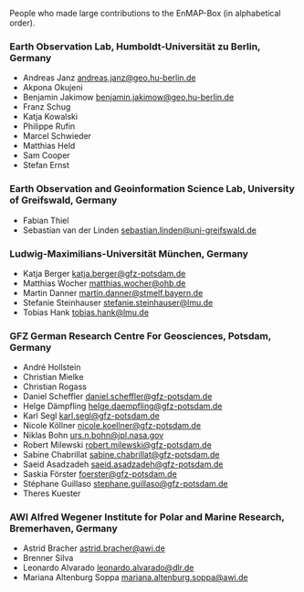 People who made large contributions to the EnMAP-Box (in alphabetical order).

### Earth Observation Lab, Humboldt-Universität zu Berlin, Germany

* Andreas Janz <andreas.janz@geo.hu-berlin.de>
* Akpona Okujeni
* Benjamin Jakimow <benjamin.jakimow@geo.hu-berlin.de>
* Franz Schug
* Katja Kowalski
* Philippe Rufin
* Marcel Schwieder
* Matthias Held
* Sam Cooper
* Stefan Ernst

### Earth Observation and Geoinformation Science Lab, University of Greifswald, Germany

* Fabian Thiel
* Sebastian van der Linden <sebastian.linden@uni-greifswald.de>

### Ludwig-Maximilians-Universität München, Germany

* Katja Berger <katja.berger@gfz-potsdam.de>
* Matthias Wocher <matthias.wocher@ohb.de>
* Martin Danner <martin.danner@stmelf.bayern.de>
* Stefanie Steinhauser <stefanie.steinhauser@lmu.de>
* Tobias Hank <tobias.hank@lmu.de>

### GFZ German Research Centre For Geosciences, Potsdam, Germany

* André Hollstein
* Christian Mielke
* Christian Rogass
* Daniel Scheffler <daniel.scheffler@gfz-potsdam.de>
* Helge Dämpfling <helge.daempfling@gfz-potsdam.de>
* Karl Segl <karl.segl@gfz-potsdam.de>
* Nicole Köllner <nicole.koellner@gfz-potsdam.de>
* Niklas Bohn <urs.n.bohn@jpl.nasa.gov>
* Robert Milewski <robert.milewski@gfz-potsdam.de>
* Sabine Chabrillat <sabine.chabrillat@gfz-potsdam.de>
* Saeid Asadzadeh <saeid.asadzadeh@gfz-potsdam.de>
* Saskia Förster <foerster@gfz-potsdam.de>
* Stéphane Guillaso <stephane.guillaso@gfz-potsdam.de>
* Theres Kuester

### AWI Alfred Wegener Institute for Polar and Marine Research, Bremerhaven, Germany

* Astrid Bracher <astrid.bracher@awi.de>
* Brenner Silva
* Leonardo Alvarado  <leonardo.alvarado@dlr.de>
* Mariana Altenburg Soppa <mariana.altenburg.soppa@awi.de>
